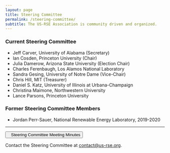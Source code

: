 ```yaml
---
layout: page
title: Steering Committee
permalink: /steering-committee/
subtitle: The US-RSE Association is community driven and organized.
---
```



### Current Steering Committee

* Jeff Carver, University of Alabama (Secretary)
* Ian Cosden, Princeton University (Chair)
* Julia Damerow, Arizona State University (Election Chair)
* Charles Ferenbaugh, Los Alamos National Laboratory
* Sandra Gesing, University of Notre Dame (Vice-Chair)
* Chris Hill, MIT (Treasurer)
* Daniel S. Katz, University of Illinois at Urbana-Champaign
* Christina Maimone, Northwestern University
* Lance Parsons, Princeton University

### Former Steering Committee Members

* Jordan Perr-Sauer, National Renewable Energy Laboratory, 2019-2020


<hr>

<p><a href="https://drive.google.com/open?id=1IKvT0xIkBTqHpBgUUaANpjFCdMki3R4J" target="_blank">
<button class="btn btn-primary"><i style="margin-right:10px" class="fa fa-file-text-o"></i>Steering Committee Meeting Minutes</button></a></p>

Contact the Steering Committee at [contact@us-rse.org](mailto:us-rse.org).
